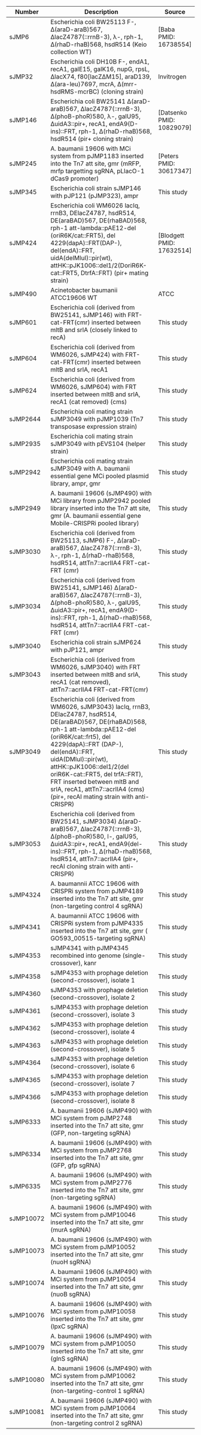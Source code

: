 | Number | Description | Source |
| --- | --- | --- |
| sJMP6 | Escherichia coli BW25113 F-, Δ(araD-araB)567, ΔlacZ4787(::rrnB-3), λ-, rph-1, Δ(rhaD-rhaB)568, hsdR514 (Keio collection WT) | [Baba PMID: 16738554] |
| sJMP32 | Escherichia coli DH10B F-, endA1, recA1, galE15, galK16, nupG, rpsL, ∆lacX74, f80[lacZ∆M15], araD139, ∆(ara-leu)7697, mcrA, ∆(mrr-hsdRMS-mcrBC) (cloning strain) | Invitrogen |
| sJMP146 | Escherichia coli BW25141 ∆(araD-araB)567, ∆lacZ4787(::rrnB-3), ∆(phoB-phoR)580, λ-, galU95, ∆uidA3::pir+, recA1, endA9(D-ins)::FRT, rph-1, ∆(rhaD-rhaB)568, hsdR514 (pir+ cloning strain) | [Datsenko PMID: 10829079] |
| sJMP245 | A. baumanii 19606 with MCi system from pJMP1183 inserted into the Tn7 att site, gmr (mRFP, mrfp targetting sgRNA, pLlacO-1 dCas9 promoter) | [Peters PMID: 30617347] |
| sJMP345 | Escherichia coli strain sJMP146 with pJP121 (pJMP323), ampr | This study |
| sJMP424 | Escherichia coli WM6026 lacIq, rrnB3, DElacZ4787, hsdR514, DE(araBAD)567, DE(rhaBAD)568, rph-1 att-lambda::pAE12-del (oriR6K/cat::FRT5),  del 4229(dapA)::FRT(DAP-), del(endA)::FRT, uidA(delMluI)::pir(wt), attHK::pJK1006::del1/2(DoriR6K-cat::FRT5, DtrfA::FRT) (pir+ mating strain) | [Blodgett PMID: 17632514] |
| sJMP490 | Acinetobacter baumanii ATCC19606 WT | ATCC |
| sJMP601 | Escherichia coli (derived from BW25141, sJMP146) with FRT-cat-FRT(cmr) inserted between mltB and srlA (closely linked to recA) | This study |
| sJMP604 | Escherichia coli (derived from WM6026, sJMP424) with FRT-cat-FRT(cmr) inserted between mltB and srlA, recA1 | This study |
| sJMP624 | Escherichia coli (derived from WM6026, sJMP604) with FRT inserted between mltB and srlA, recA1 (cat removed) (cms) | This study |
| sJMP2644 | Escherichia coli mating strain sJMP3049 with pJMP1039 (Tn7 transposase expression strain) | This study |
| sJMP2935 | Escherichia coli mating strain sJMP3049 with pEVS104 (helper strain) | This study |
| sJMP2942 | Escherichia coli mating strain sJMP3049 with A. baumanii essential gene MCi pooled plasmid library, ampr, gmr | This study |
| sJMP2949 | A. baumanii 19606 (sJMP490) with MCi library from pJMP2942 pooled library inserted into the Tn7 att site, gmr (A. baumanii essential gene Mobile-CRISPRi pooled library) | This study |
| sJMP3030 | Escherichia coli (derived from BW25113, sJMP6) F-, Δ(araD-araB)567, ΔlacZ4787(::rrnB-3), λ-, rph-1, Δ(rhaD-rhaB)568, hsdR514, attTn7::acrIIA4 FRT-cat-FRT (cmr) | This study |
| sJMP3034 | Escherichia coli (derived from BW25141, sJMP146) ∆(araD-araB)567, ∆lacZ4787(::rrnB-3), ∆(phoB-phoR)580, λ-, galU95, ∆uidA3::pir+, recA1, endA9(D-ins)::FRT, rph-1, ∆(rhaD-rhaB)568, hsdR514, attTn7::acrIIA4 FRT-cat-FRT (cmr) | This study |
| sJMP3040 | Escherichia coli strain sJMP624 with pJP121, ampr | This study |
| sJMP3043 | Escherichia coli (derived from WM6026, sJMP3040) with FRT inserted between mltB and srlA, recA1 (cat removed), attTn7::acrIIA4 FRT-cat-FRT(cmr) | This study |
| sJMP3049 | Escherichia coli (derived from WM6026, sJMP3043) lacIq, rrnB3, DElacZ4787, hsdR514, DE(araBAD)567, DE(rhaBAD)568, rph-1 att-lambda::pAE12-del (oriR6K/cat::frt5),  del 4229(dapA)::FRT (DAP-), del(endA)::FRT, uidA(DMluI)::pir(wt), attHK::pJK1006::del1/2(del oriR6K-cat::FRT5, del trfA::FRT), FRT inserted between mltB and srlA, recA1, attTn7::acrIIA4 (cms) (pir+, recAI mating strain with anti-CRISPR) | This study |
| sJMP3053 | Escherichia coli (derived from BW25141, sJMP3034) ∆(araD-araB)567, ∆lacZ4787(::rrnB-3), ∆(phoB-phoR)580, l-, galU95, ∆uidA3::pir+, recA1, endA9(del-ins)::FRT, rph-1, ∆(rhaD-rhaB)568, hsdR514, attTn7::acrIIA4 (pir+, recAI cloning strain with anti-CRISPR) | This study |
| sJMP4324 | A. baumannii ATCC 19606 with CRISPRi system from pJMP4189 inserted into the Tn7 att site, gmr (non-targeting control 4 sgRNA) | This study |
| sJMP4341 | A. baumannii ATCC 19606 with CRISPRi system from pJMP4335 inserted into the Tn7 att site, gmr ( GO593_00515-targeting sgRNA) | This study |
| sJMP4353 | sJMP4341 with pJMP4345 recombined into genome (single-crossover), kanr  | This study |
| sJMP4358 | sJMP4353 with prophage deletion (second-crossover), isolate 1 | This study |
| sJMP4360 | sJMP4353 with prophage deletion (second-crossover), isolate 2 | This study |
| sJMP4361 | sJMP4353 with prophage deletion (second-crossover), isolate 3 | This study |
| sJMP4362 | sJMP4353 with prophage deletion (second-crossover), isolate 4 | This study |
| sJMP4363 | sJMP4353 with prophage deletion (second-crossover), isolate 5 | This study |
| sJMP4364 | sJMP4353 with prophage deletion (second-crossover), isolate 6 | This study |
| sJMP4365 | sJMP4353 with prophage deletion (second-crossover), isolate 7 | This study |
| sJMP4366 | sJMP4353 with prophage deletion (second-crossover), isolate 8 | This study |
| sJMP6333 | A. baumanii 19606 (sJMP490) with MCi system from pJMP2748 inserted into the Tn7 att site, gmr (GFP, non-targeting sgRNA) | This study |
| sJMP6334 | A. baumanii 19606 (sJMP490) with MCi system from pJMP2768 inserted into the Tn7 att site, gmr (GFP, gfp sgRNA) | This study |
| sJMP6335 | A. baumanii 19606 (sJMP490) with MCi system from pJMP2776 inserted into the Tn7 att site, gmr (non-targeting sgRNA) | This study |
| sJMP10072 | A. baumanii 19606 (sJMP490) with MCi system from pJMP10046 inserted into the Tn7 att site, gmr (murA sgRNA) | This study |
| sJMP10073 | A. baumanii 19606 (sJMP490) with MCi system from pJMP10052 inserted into the Tn7 att site, gmr (nuoH sgRNA) | This study |
| sJMP10074 | A. baumanii 19606 (sJMP490) with MCi system from pJMP10054 inserted into the Tn7 att site, gmr (nuoB sgRNA) | This study |
| sJMP10076 | A. baumanii 19606 (sJMP490) with MCi system from pJMP10058 inserted into the Tn7 att site, gmr (lpxC sgRNA) | This study |
| sJMP10079 | A. baumanii 19606 (sJMP490) with MCi system from pJMP10050 inserted into the Tn7 att site, gmr (glnS sgRNA) | This study |
| sJMP10080 | A. baumanii 19606 (sJMP490) with MCi system from pJMP10062 inserted into the Tn7 att site, gmr (non-targeting-control 1 sgRNA) | This study |
| sJMP10081 | A. baumanii 19606 (sJMP490) with MCi system from pJMP10064 inserted into the Tn7 att site, gmr (non-targeting control 2 sgRNA) | This study |
